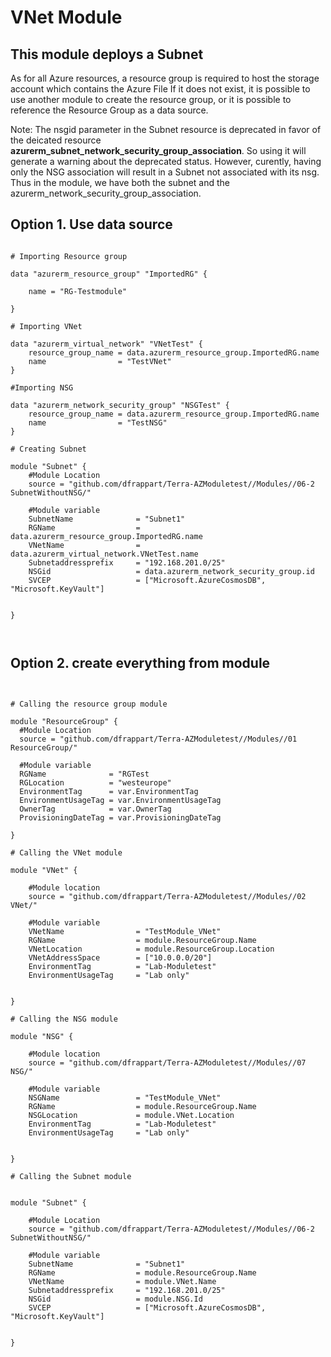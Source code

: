 # VNet Module

## This module deploys a Subnet


As for all Azure resources, a resource group is required to host the storage account which contains the Azure File
If it does not exist, it is possible to use another module to create the resource group, or it is possible to reference the Resource Group as a data source.

Note: The nsgid parameter in the Subnet resource is deprecated in favor of the deicated resource **azurerm_subnet_network_security_group_association**.
So using it will generate a warning about the deprecated status.
However, curently, having only the NSG association will result in a Subnet not associated with its nsg.
Thus in the module, we have both the subnet and the azurerm_network_security_group_association.

## Option 1. Use data source

```hcl

# Importing Resource group 

data "azurerm_resource_group" "ImportedRG" {

    name = "RG-Testmodule"

}

# Importing VNet

data "azurerm_virtual_network" "VNetTest" {
    resource_group_name = data.azurerm_resource_group.ImportedRG.name
    name                = "TestVNet"
}

#Importing NSG

data "azurerm_network_security_group" "NSGTest" {
    resource_group_name = data.azurerm_resource_group.ImportedRG.name
    name                = "TestNSG"
}

# Creating Subnet

module "Subnet" {
    #Module Location
    source = "github.com/dfrappart/Terra-AZModuletest//Modules//06-2 SubnetWithoutNSG/"

    #Module variable
    SubnetName              = "Subnet1"
    RGName                  = data.azurerm_resource_group.ImportedRG.name
    VNetName                = data.azurerm_virtual_network.VNetTest.name
    Subnetaddressprefix     = "192.168.201.0/25"
    NSGid                   = data.azurerm_network_security_group.id
    SVCEP                   = ["Microsoft.AzureCosmosDB", "Microsoft.KeyVault"]


}



```




## Option 2. create everything from module

```hcl


# Calling the resource group module

module "ResourceGroup" {
  #Module Location
  source = "github.com/dfrappart/Terra-AZModuletest//Modules//01 ResourceGroup/"

  #Module variable
  RGName              = "RGTest
  RGLocation          = "westeurope"
  EnvironmentTag      = var.EnvironmentTag
  EnvironmentUsageTag = var.EnvironmentUsageTag
  OwnerTag            = var.OwnerTag
  ProvisioningDateTag = var.ProvisioningDateTag

}

# Calling the VNet module

module "VNet" {

    #Module location
    source = "github.com/dfrappart/Terra-AZModuletest//Modules//02 VNet/"

    #Module variable
    VNetName                = "TestModule_VNet"
    RGName                  = module.ResourceGroup.Name
    VNetLocation            = module.ResourceGroup.Location
    VNetAddressSpace        = ["10.0.0.0/20"]
    EnvironmentTag          = "Lab-Moduletest"
    EnvironmentUsageTag     = "Lab only"


}

# Calling the NSG module

module "NSG" {

    #Module location
    source = "github.com/dfrappart/Terra-AZModuletest//Modules//07 NSG/"

    #Module variable
    NSGName                 = "TestModule_VNet"
    RGName                  = module.ResourceGroup.Name
    NSGLocation             = module.VNet.Location
    EnvironmentTag          = "Lab-Moduletest"
    EnvironmentUsageTag     = "Lab only"


}

# Calling the Subnet module


module "Subnet" {

    #Module Location
    source = "github.com/dfrappart/Terra-AZModuletest//Modules//06-2 SubnetWithoutNSG/"

    #Module variable
    SubnetName              = "Subnet1"
    RGName                  = module.ResourceGroup.Name
    VNetName                = module.VNet.Name
    Subnetaddressprefix     = "192.168.201.0/25"
    NSGid                   = module.NSG.Id
    SVCEP                   = ["Microsoft.AzureCosmosDB", "Microsoft.KeyVault"]


}

```